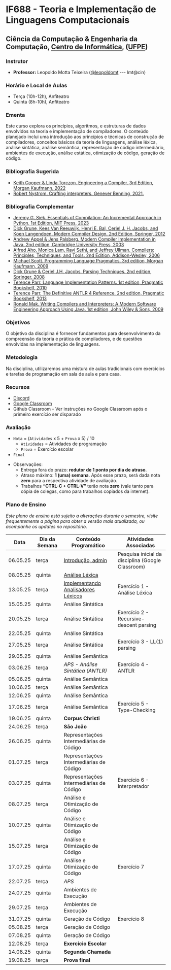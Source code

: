 # IF688 - Teoria e Implementação de Linguagens Computacionais

## Ciência da Computação & Engenharia da Computação, [Centro de Informática](http://www.cin.ufpe.br), ([UFPE](http://www.ufpe.br))

### Instrutor

* **Professor:** Leopoldo Motta Teixeira ([@leopoldomt](https://github.com/leopoldomt) --- lmt@cin)

### Horário e Local de Aulas

* Terça (10h-12h), Anfiteatro
* Quinta (8h-10h), Anfiteatro

### Ementa

Este curso explora os princípios, algoritmos, e estruturas de dados envolvidos na teoria e implementação de compiladores. 
O conteúdo planejado inclui uma introdução aos princípios e técnicas de construção de compiladores, conceitos básicos da teoria de linguagens, análise léxica, análise sintática, análise semântica, representação de código intermediário, ambientes de execução, análise estática, otimização de código, geração de código.

### Bibliografia Sugerida

- [Keith Cooper & Linda Torczon. Engineering a Compiler. 3rd Edition, Morgan Kaufmann, 2022](https://shop.elsevier.com/books/engineering-a-compiler/cooper/978-0-12-815412-0)
- [Robert Nystrom. Crafting interpreters. Genever Benning, 2021.](https://craftinginterpreters.com/)

### Bibliografia Complementar
- [Jeremy G. Siek. Essentials of Compilation: An Incremental Approach in Python. 1st Edition, MIT Press, 2023](https://mitpress.mit.edu/9780262048248/essentials-of-compilation/)
- [Dick Grune, Kees Van Reeuwijk, Henri E. Bal, Ceriel J. H. Jacobs, and Koen Langendoen. Modern Compiler Design. 2nd Edition, Springer, 2012](https://dickgrune.com/Books/MCD_2nd_Edition/)
- [Andrew Appel & Jens Palsberg. Modern Compiler Implementation in Java. 2nd edition, Cambridge University Press, 2003](https://www.cs.princeton.edu/~appel/modern/java/)
- [Alfred Aho, Monica Lam, Ravi Sethi, and Jeffrey Ullman. Compilers: Principles, Techniques, and Tools. 2nd Edition, Addison-Wesley, 2006](http://dragonbook.stanford.edu)
- [Michael Scott. Programming Language Pragmatics. 3rd edition, Morgan Kaufmann, 2009](https://www.cs.rochester.edu/u/scott/pragmatics/3e/)
- [Dick Grune & Ceriel J.H. Jacobs. Parsing Techniques. 2nd edition, Springer, 2008](https://dickgrune.com/Books/PTAPG_2nd_Edition/)
- [Terence Parr. Language Implementation Patterns. 1st edition, Pragmatic Bookshelf, 2010](https://pragprog.com/book/tpdsl/language-implementation-patterns)
- [Terence Parr. The Definitive ANTLR 4 Reference. 2nd edition, Pragmatic Bookshelf, 2013](https://pragprog.com/book/tpantlr2/the-definitive-antlr-4-reference)
- [Ronald Mak. Writing Compilers and Interpreters: A Modern Software Engineering Approach Using Java. 1st edition, John Wiley & Sons, 2009](http://www.wiley.com/WileyCDA/WileyTitle/productCd-0470177071.html)

### Objetivos

O objetivo da disciplina é fornecer fundamentos para desenvolvimento da compreensão da teoria e prática de compiladores, e de questões envolvidas na implementação de linguagens.

### Metodologia

Na disciplina, utilizaremos uma mistura de aulas tradicionais com exercícios e tarefas de programação em sala de aula e para casa. 

### Recursos

- [Discord](https://discord.gg/v3pmY8KG)
- [Google Classroom](https://classroom.google.com/c/Nzc4MDUwMTQxNjM0?cjc=umxl6ksl)
- Github Classroom - Ver instruções no Google Classroom após o primeiro exercício ser disparado


### Avaliação

* `Nota` = (`Atividades` x 5 + `Prova` x 5) / 10 
  * `Atividades` = Atividades de programação
  * `Prova` = Exercício escolar
* `Final`

- Observações:
  - Entrega fora do prazo: **redutor de 1 ponto por dia de atraso**. 
  - Atraso máximo: **1 (uma) semana**. Após esse prazo, será dada nota **zero** para a respectiva atividade de avaliação.
  - Trabalhos **“CTRL-C + CTRL-V”** terão nota **zero** (vale tanto para cópia de colegas, como para trabalhos copiados da internet).

### Plano de Ensino

*Este plano de ensino está sujeito a alterações durante o semestre, visite frequentemente a página para obter a versão mais atualizada, ou acompanhe os updates no repositório.*

| Data     | Dia da Semana | Conteúdo Programático | Atividades Associadas |
|----------|---------------|-----------------------|-----------------------|
| 06.05.25 | terça         | [Introdução, admin](2025-05-06.md)       | Pesquisa inicial da disciplina (Google Classroom) | 
| 08.05.25 | quinta        | [Análise Léxica](2025-05-08.md)                      |                       |
| 13.05.25 | terça         | [Implementando Analisadores Léxicos](2025-05-13.md)                      | Exercício 1 - Análise Léxica |
| 15.05.25 | quinta        | Análise Sintática                   |                       |
| 20.05.25 | terça         | Análise Sintática                   | Exercício 2 - Recursive-descent parsing                      |
| 22.05.25 | quinta        | Análise Sintática                   |                       |
| 27.05.25 | terça         | Análise Sintática                   | Exercício 3 - LL(1) parsing                      |
| 29.05.25 | quinta        | Análise Semântica                   |                       |
| 03.06.25 | terça         | _APS - Análise Sintática (ANTLR)_                   | Exercício 4 - ANTLR                      |
| 05.06.25 | quinta        | Análise Semântica                   |                       |
| 10.06.25 | terça         | Análise Semântica                   |                       |
| 12.06.25 | quinta        | Análise Semântica                      |                       |
| 17.06.25 | terça         | Análise Semântica                      | Exercício 5 - Type-Checking                      |
| 19.06.25 | quinta        | **Corpus Christi**        |                       |
| 24.06.25 | terça         | **São João**              |                       |
| 26.06.25 | quinta        | Representações Intermediárias de Código                      |                       |
| 01.07.25 | terça         | Representações Intermediárias de Código                      |                       |
| 03.07.25 | quinta        | Representações Intermediárias de Código                      | Exercício 6 - Interpretador                      |
| 08.07.25 | terça         | Análise e Otimização de Código                      |                       |
| 10.07.25 | quinta        | Análise e Otimização de Código                      |                       |
| 15.07.25 | terça         | Análise e Otimização de Código                      |                       |
| 17.07.25 | quinta        | Análise e Otimização de Código                      | Exercício 7                      |
| 22.07.25 | terça         | _APS_                      |                       |
| 24.07.25 | quinta        | Ambientes de Execução                      |                       |
| 29.07.25 | terça         | Ambientes de Execução                      |                       |
| 31.07.25 | quinta        | Geração de Código                      | Exercício 8                      |
| 05.08.25 | terça         | Geração de Código                      |                       |
| 07.08.25 | quinta        | Geração de Código                      |                       |
| 12.08.25 | terça         | **Exercício Escolar**                      |                       |
| 14.08.25 | quinta        | **Segunda Chamada**                      |                       | 
| 19.08.25 | terça         | **Prova final**                      |                       |
